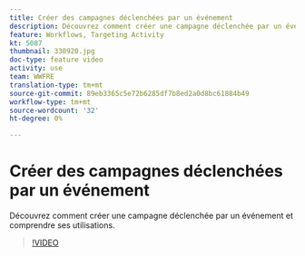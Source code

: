 ```yaml
---
title: Créer des campagnes déclenchées par un événement
description: Découvrez comment créer une campagne déclenchée par un événement et comprendre ses utilisations.
feature: Workflows, Targeting Activity
kt: 5087
thumbnail: 330920.jpg
doc-type: feature video
activity: use
team: WWFRE
translation-type: tm+mt
source-git-commit: 89eb3365c5e72b6285df7b8ed2a0d8bc61884b49
workflow-type: tm+mt
source-wordcount: '32'
ht-degree: 0%

---
```



# Créer des campagnes déclenchées par un événement

Découvrez comment créer une campagne déclenchée par un événement et comprendre ses utilisations.

>[!VIDEO](https://video.tv.adobe.com/v/330920?quality=12)
